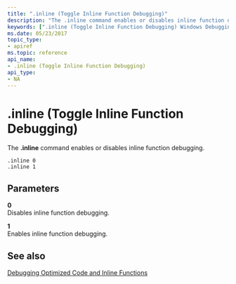 ```yaml
---
title: ".inline (Toggle Inline Function Debugging)"
description: "The .inline command enables or disables inline function debugging."
keywords: [".inline (Toggle Inline Function Debugging) Windows Debugging"]
ms.date: 05/23/2017
topic_type:
- apiref
ms.topic: reference
api_name:
- .inline (Toggle Inline Function Debugging)
api_type:
- NA
---
```


# .inline (Toggle Inline Function Debugging)

The **.inline** command enables or disables inline function debugging.

```dbgcmd
.inline 0
.inline 1
```

## Parameters

<span id="_______0"></span> **0**  
Disables inline function debugging.

<span id="_______1______"></span> **1**   
Enables inline function debugging.

## See also


[Debugging Optimized Code and Inline Functions](../debugger/debugging-optimized-code-and-inline-functions-external.md)


